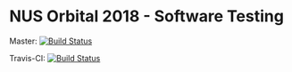 # NUS Orbital 2018 - Software Testing

Master: [![Build Status](https://travis-ci.org/robinloh/NUS_Orbital_2018_Demo.svg?branch=master)](https://travis-ci.org/robinloh/NUS_Orbital_2018_Demo) 

Travis-CI: [![Build Status](https://travis-ci.org/robinloh/NUS_Orbital_2018_Demo.svg?branch=travis-ci)](https://travis-ci.org/robinloh/NUS_Orbital_2018_Demo)
